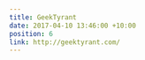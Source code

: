 ```yaml
---
title: GeekTyrant
date: 2017-04-10 13:46:00 +10:00
position: 6
link: http://geektyrant.com/
---
```


